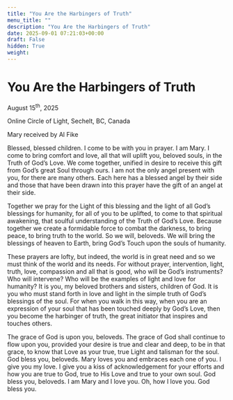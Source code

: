 ```yaml
---
title: "You Are the Harbingers of Truth"
menu_title: ""
description: "You Are the Harbingers of Truth"
date: 2025-09-01 07:21:03+00:00
draft: False
hidden: True
weight:
---
```

# You Are the Harbingers of Truth

August 15<sup>th</sup>, 2025

Online Circle of Light, Sechelt, BC, Canada

Mary received by Al Fike

Blessed, blessed children. I come to be with you in prayer. I am Mary. I come to bring comfort and love, all that will uplift you, beloved souls, in the Truth of God’s Love. We come together, unified in desire to receive this gift from God’s great Soul through ours. I am not the only angel present with you, for there are many others. Each here has a blessed angel by their side and those that have been drawn into this prayer have the gift of an angel at their side.

Together we pray for the Light of this blessing and the light of all God’s blessings for humanity, for all of you to be uplifted, to come to that spiritual awakening, that soulful understanding of the Truth of God’s Love. Because together we create a formidable force to combat the darkness, to bring peace, to bring truth to the world. So we will, beloveds. We will bring the blessings of heaven to Earth, bring God’s Touch upon the souls of humanity.

These prayers are lofty, but indeed, the world is in great need and so we must think of the world and its needs. For without prayer, intervention, light, truth, love, compassion and all that is good, who will be God’s instruments? Who will intervene? Who will be the examples of light and love for humanity? It is you, my beloved brothers and sisters, children of God. It is you who must stand forth in love and light in the simple truth of God’s blessings of the soul. For when you walk in this way, when you are an expression of your soul that has been touched deeply by God’s Love, then you become the harbinger of truth, the great initiator that inspires and touches others.

The grace of God is upon you, beloveds. The grace of God shall continue to flow upon you, provided your desire is true and clear and deep, to be in that grace, to know that Love as your true, true Light and talisman for the soul. God bless you, beloveds. Mary loves you and embraces each one of you. I give you my love. I give you a kiss of acknowledgement for your efforts and how you are true to God, true to His Love and true to your own soul. God bless you, beloveds. I am Mary and I love you. Oh, how I love you. God bless you.
